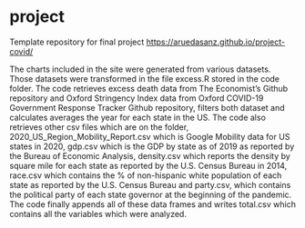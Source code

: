# project
Template repository for final project
https://aruedasanz.github.io/project-covid/


The charts included in the site were generated from various datasets. Those datasets were transformed in the file excess.R stored in the code folder. The code retrieves excess death data from The Economist’s Github repository and Oxford Stringency Index data from Oxford COVID-19 Government Response Tracker Github repository, filters both dataset and calculates averages the year for each state in the US.  The code also retrieves other csv files which are on the folder, 2020_US_Region_Mobility_Report.csv which is Google Mobility data for US states in 2020, gdp.csv which is the GDP by state as of 2019 as reported by the Bureau of Economic Analysis, density.csv which reports the density by square mile for each state as reported by the U.S. Census Bureau in 2014, race.csv which contains the % of non-hispanic white population of each state as reported by the U.S. Census Bureau and party.csv, which contains the political party of each state governor at the beginning of the pandemic. The code finally appends all of these data frames and writes total.csv which contains all the variables which were analyzed.
